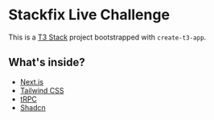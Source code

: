 # Stackfix Live Challenge 

This is a [T3 Stack](https://create.t3.gg/) project bootstrapped with `create-t3-app`.

## What's inside?

- [Next.js](https://nextjs.org)
- [Tailwind CSS](https://tailwindcss.com)
- [tRPC](https://trpc.io)
- [Shadcn](https://ui.shadcn.com)
